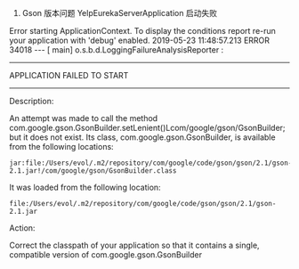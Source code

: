 1. Gson 版本问题 YelpEurekaServerApplication 启动失败

Error starting ApplicationContext. To display the conditions report re-run your application with 'debug' enabled.
2019-05-23 11:48:57.213 ERROR 34018 --- [           main] o.s.b.d.LoggingFailureAnalysisReporter   : 

***************************
APPLICATION FAILED TO START
***************************

Description:

An attempt was made to call the method com.google.gson.GsonBuilder.setLenient()Lcom/google/gson/GsonBuilder; but it does not exist. Its class, com.google.gson.GsonBuilder, is available from the following locations:

    jar:file:/Users/evol/.m2/repository/com/google/code/gson/gson/2.1/gson-2.1.jar!/com/google/gson/GsonBuilder.class

It was loaded from the following location:

    file:/Users/evol/.m2/repository/com/google/code/gson/gson/2.1/gson-2.1.jar


Action:

Correct the classpath of your application so that it contains a single, compatible version of com.google.gson.GsonBuilder
